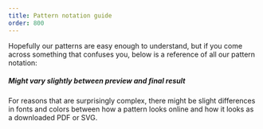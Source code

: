 ```yaml
---
title: Pattern notation guide
order: 800
---
```


Hopefully our patterns are easy enough to understand, but if you come
across something that confuses you, below is a reference of all our
pattern notation:

<ReadMore list />

<Tip>

##### Might vary slightly between preview and final result

For reasons that are surprisingly complex, there might be slight
differences in fonts and colors between how a pattern looks online 
and how it looks as a downloaded PDF or SVG.

</Tip>
